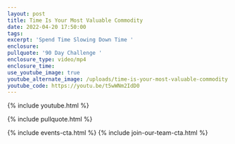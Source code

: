 ```yaml
---
layout: post
title: Time Is Your Most Valuable Commodity
date: 2022-04-20 17:50:00
tags:
excerpt: 'Spend Time Slowing Down Time '
enclosure:
pullquote: '90 Day Challenge '
enclosure_type: video/mp4
enclosure_time:
use_youtube_image: true
youtube_alternate_image: /uploads/time-is-your-most-valuable-commodity.jpg
youtube_code: https://youtu.be/t5wWNm2IdD0
---
```

{% include youtube.html %}

{% include pullquote.html %}

{% include events-cta.html %} {% include join-our-team-cta.html %}

